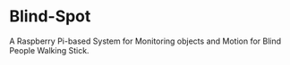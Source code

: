 # Blind-Spot
A Raspberry Pi-based System for Monitoring objects and Motion for Blind People Walking Stick.
